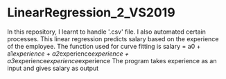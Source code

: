 # LinearRegression_2_VS2019
In this repository, I learnt to handle '.csv' file. I also automated certain processes.
This linear regression predicts salary based on the experience of the employee.
The function used for curve fitting is salary = a0 + a1*experience + a2*experience*experience + a3*experience*experience*experience
The program takes experience as an input and gives salary as output
